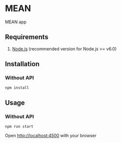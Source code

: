 # MEAN

MEAN app

## Requirements
1. [Node.js](https://nodejs.org/en/download/) (recommended version for Node.js >= v6.0)

## Installation

### Without API
```
npm install
```

## Usage

### Without API
```
npm run start
```

Open [http://localhost:4500](http://localhost:4500) with your browser
